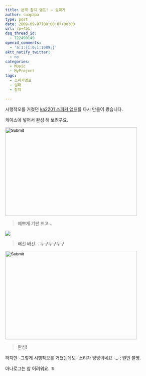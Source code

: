 ```yaml
---
title: 본격 참치 앰프! – 실패기
author: suapapa
type: post
date: 2009-09-07T09:00:07+00:00
url: /p=451
dsq_thread_id:
  - 722490149
openid_comments:
  - 'a:1:{i:0;i:1089;}'
aktt_notify_twitter:
  - no
categories:
  - Music
  - MyProject
tags:
  - 스피커앰프
  - 실패
  - 참치

---
```

시행착오를 거쳤던 [ka2201 스피커 앰프][1]를 다시 만들어 봤습니다.

케이스에 넣어서 완성 해 보려구요.

<input width="420" type="image" height="280" src="https://asset.homin.dev/blog/image/tuna_amp_01.jpg" /> 

> 예쁘게 기판 뜨고&#8230;



![](https://asset.homin.dev/blog/image/tuna_amp_02.webp)

> 배선 배선&#8230; 두구두구두구

<input width="420" type="image" height="280" src="https://asset.homin.dev/blog/image/tuna_amp_03.jpg" /> 

> 완성!

하지만 -그렇게 시행착오를 거쳤는데도- 소리가 엉망이네요 -_-; 원인 불명.

아나로그는 참 어려워요. ㅎ

 [1]: https://homin.dev/blog/p=176
